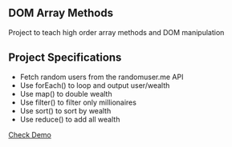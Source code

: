 ## DOM Array Methods

Project to teach high order array methods and DOM manipulation

## Project Specifications

- Fetch random users from the randomuser.me API
- Use forEach() to loop and output user/wealth
- Use map() to double wealth
- Use filter() to filter only millionaires
- Use sort() to sort by wealth
- Use reduce() to add all wealth

[Check Demo](https://wwdbsh.github.io/vanilla-js-projects/DOM-array-methods/)